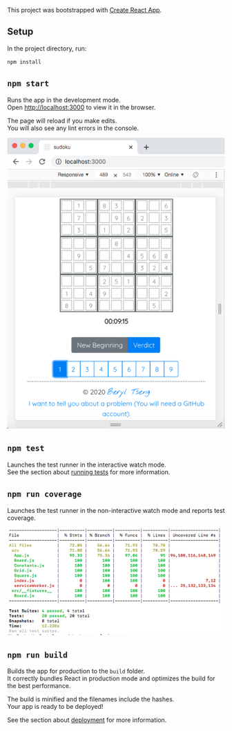 This project was bootstrapped with [Create React App](https://github.com/facebook/create-react-app).

## Setup

In the project directory, run:

```
npm install
```

## `npm start`

Runs the app in the development mode.<br />
Open [http://localhost:3000](http://localhost:3000) to view it in the browser.

The page will reload if you make edits.<br />
You will also see any lint errors in the console.

![ScreenShot](https://github.com/beryltseng/sudoku/blob/master/public/ScreenShot.png)

## `npm test`

Launches the test runner in the interactive watch mode.<br />
See the section about [running tests](https://facebook.github.io/create-react-app/docs/running-tests) for more information.

## `npm run coverage`

Launches the test runner in the non-interactive watch mode and reports test coverage.<br />

![ScreenShotCoverage](https://github.com/beryltseng/sudoku/blob/master/public/ScreenShotCoverage.png)

## `npm run build`

Builds the app for production to the `build` folder.<br />
It correctly bundles React in production mode and optimizes the build for the best performance.

The build is minified and the filenames include the hashes.<br />
Your app is ready to be deployed!

See the section about [deployment](https://facebook.github.io/create-react-app/docs/deployment) for more information.

